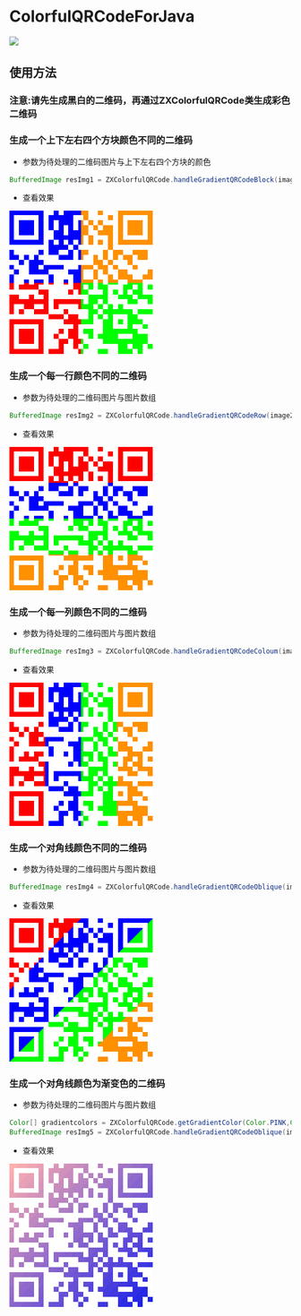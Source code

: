 # ColorfulQRCodeForJava
![](https://img.shields.io/badge/language-java-orange.svg)
## 使用方法
### 注意:请先生成黑白的二维码，再通过ZXColorfulQRCode类生成彩色二维码
### 生成一个上下左右四个方块颜色不同的二维码
* 参数为待处理的二维码图片与上下左右四个方块的颜色
```java
BufferedImage resImg1 = ZXColorfulQRCode.handleGradientQRCodeBlock(image1, leftTopColor, leftBottomColor, rightTopColor, rightBottomColor); 
```
* 查看效果
<img src="https://github.com/SmileZXLee/ColorfulQRCodeForJava/blob/master/DemoImgs/img1.png?raw=true"/>

### 生成一个每一行颜色不同的二维码
* 参数为待处理的二维码图片与图片数组
```java
BufferedImage resImg2 = ZXColorfulQRCode.handleGradientQRCodeRow(image2, colors);
```
* 查看效果
<img src="https://github.com/SmileZXLee/ColorfulQRCodeForJava/blob/master/DemoImgs/img2.png?raw=true"/>

### 生成一个每一列颜色不同的二维码
* 参数为待处理的二维码图片与图片数组
```java
BufferedImage resImg3 = ZXColorfulQRCode.handleGradientQRCodeColoum(image3, colors);
```
* 查看效果
<img src="https://github.com/SmileZXLee/ColorfulQRCodeForJava/blob/master/DemoImgs/img3.png?raw=true"/>

### 生成一个对角线颜色不同的二维码
* 参数为待处理的二维码图片与图片数组
```java
BufferedImage resImg4 = ZXColorfulQRCode.handleGradientQRCodeOblique(image4, colors);
```
* 查看效果
<img src="https://github.com/SmileZXLee/ColorfulQRCodeForJava/blob/master/DemoImgs/img4.png?raw=true"/>

### 生成一个对角线颜色为渐变色的二维码
* 参数为待处理的二维码图片与图片数组
```java
Color[] gradientcolors = ZXColorfulQRCode.getGradientColor(Color.PINK,Color.BLUE,30);
BufferedImage resImg5 = ZXColorfulQRCode.handleGradientQRCodeOblique(image5, gradientcolors);
```
* 查看效果
<img src="https://github.com/SmileZXLee/ColorfulQRCodeForJava/blob/master/DemoImgs/img5.png?raw=true"/>
